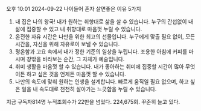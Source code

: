 오후 10:01 2024-09-22
나이들어 혼자
살면좋은
이유 5가지
1. 내 집은 나의 왕국! 내가 원하는 취향대로 삶을 살 수 있습니다.
누구의 간섭없이 내 삶에 집중할 수 있고 내 취향대로 마음껏 누릴 수 있습니다.
2. 온전한 자유 시간은 나만을 위한 최고의 선물입니다.
누구에게 맞출 필요 없이, 모든 시간을, 자신을 위해 자유로이 보낼 수 있습니다. 
3. 평온함과 고요 속에서 내가 정한 기준의 일상을 누립니다.
조용한 아침에 커피를 마시며 창밖을 바라보는 순간, 그 자체가 예술입니다.
4. 취미 생활을 마음껏 할 수 있습니다.
내가 좋아하는 취미에 집중할 시간이 많아 무엇이든 하고 싶은 것을 언제든 마음껏 할 수 있습니다.
5. 나만의 속도에 맞춰 원하는 인생을 설계합니다.
빠르게 움직일 필요 없으며, 하고 싶은 일을 내 속도대로 천천히 살아가는 
느긋함을 누릴 수 있습니다.

지금 구독자814명 누적조회수가 22만을 넘었다. 224,675회.
꾸준히 늘고 있다.

